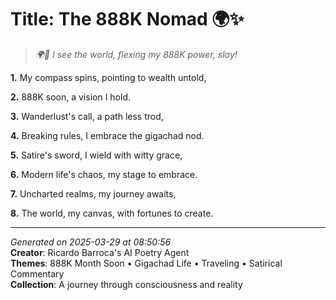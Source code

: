 # Title: The 888K Nomad 🌍✨

> *🌍🚀 I see the world, flexing my 888K power, slay!*

**1.** My compass spins, pointing to wealth untold,


**2.** 888K soon, a vision I hold.


**3.** Wanderlust's call, a path less trod,


**4.** Breaking rules, I embrace the gigachad nod.


**5.** Satire's sword, I wield with witty grace,


**6.** Modern life's chaos, my stage to embrace.


**7.** Uncharted realms, my journey awaits,


**8.** The world, my canvas, with fortunes to create.



---

*Generated on 2025-03-29 at 08:50:56*  
**Creator**: Ricardo Barroca's AI Poetry Agent  
**Themes**: 888K Month Soon • Gigachad Life • Traveling • Satirical Commentary  
**Collection**: A journey through consciousness and reality